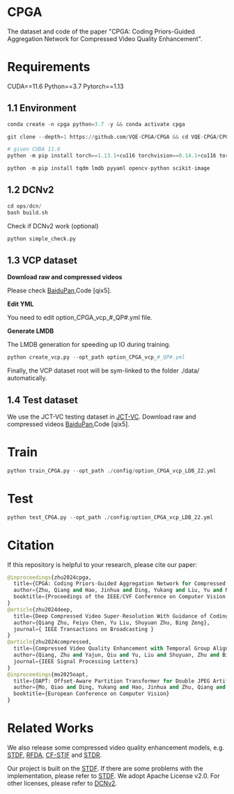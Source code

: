 # CPGA

The dataset and code of the paper "CPGA: Coding Priors-Guided Aggregation Network for Compressed Video Quality Enhancement". 

# Requirements

CUDA==11.6 Python==3.7 Pytorch==1.13

## 1.1 Environment
```python
conda create -n cpga python=3.7 -y && conda activate cpga

git clone --depth=1 https://github.com/VQE-CPGA/CPGA && cd VQE-CPGA/CPGA/

# given CUDA 11.6
python -m pip install torch==1.13.1+cu116 torchvision==0.14.1+cu116 torchaudio==0.13.1 --extra-index-url https://download.pytorch.org/whl/cu116

python -m pip install tqdm lmdb pyyaml opencv-python scikit-image
```
## 1.2 DCNv2
```python
cd ops/dcn/
bash build.sh
```
Check if DCNv2 work (optional)
```python
python simple_check.py
```
## 1.3 VCP dataset
**Download raw and compressed videos** 

Please check [BaiduPan](https://pan.baidu.com/s/1IFjZF2MvCyVOmgTBHgl2IA),Code [qix5].

**Edit YML**

You need to edit option_CPGA_vcp_#_QP#.yml file.

**Generate LMDB**

The LMDB generation for speeding up IO during training.
```python
python create_vcp.py --opt_path option_CPGA_vcp_#_QP#.yml
```
Finally, the VCP dataset root will be sym-linked to the folder ./data/ automatically.

## 1.4 Test dataset

We use the JCT-VC testing dataset in [JCT-VC](https://ieeexplore.ieee.org/document/6317156). Download raw and compressed videos [BaiduPan](https://pan.baidu.com/s/1IFjZF2MvCyVOmgTBHgl2IA),Code [qix5].

# Train
```python
python train_CPGA.py --opt_path ./config/option_CPGA_vcp_LDB_22.yml
```
# Test
```python
python test_CPGA.py --opt_path ./config/option_CPGA_vcp_LDB_22.yml
```
# Citation
If this repository is helpful to your research, please cite our paper:
```python
@inproceedings{zhu2024cpga,
  title={CPGA: Coding Priors-Guided Aggregation Network for Compressed Video Quality Enhancement},
  author={Zhu, Qiang and Hao, Jinhua and Ding, Yukang and Liu, Yu and Mo, Qiao and Sun, Ming and Zhou, Chao and Zhu, Shuyuan},
  booktitle={Proceedings of the IEEE/CVF Conference on Computer Vision and Pattern Recognition}
}
@article{zhu2024deep,
  title={Deep Compressed Video Super-Resolution With Guidance of Coding Priors},
  author={Qiang Zhu, Feiyu Chen, Yu Liu, Shuyuan Zhu, Bing Zeng},
  journal={ IEEE Transactions on Broadcasting }
}
@article{zhu2024compressed,
  title={Compressed Video Quality Enhancement with Temporal Group Alignment and Fusion},
  author={Qiang, Zhu and Yajun, Qiu and Yu, Liu and Shuyuan, Zhu and Bing, Zeng},
  journal={IEEE Signal Processing Letters}
}
@inproceedings{mo2025oapt,
  title={OAPT: Offset-Aware Partition Transformer for Double JPEG Artifacts Removal},
  author={Mo, Qiao and Ding, Yukang and Hao, Jinhua and Zhu, Qiang and Sun, Ming and Zhou, Chao and Chen, Feiyu and Zhu, Shuyuan},
  booktitle={European Conference on Computer Vision}
}
```
# Related Works
We also release some compressed video quality enhancement models, e.g. [STDF](https://github.com/RyanXingQL/STDF-PyTorch), [RFDA](https://github.com/zhaominyiz/RFDA-PyTorch), [CF-STIF](https://github.com/xiaomingxige/CF-STIF) and  [STDR](https://github.com/xiaomingxige/STDR).

Our project is built on the [STDF](https://github.com/RyanXingQL/STDF-PyTorch). If there are some problems with the implementation, please refer to [STDF](https://github.com/RyanXingQL/STDF-PyTorch).
We adopt Apache License v2.0. For other licenses, please refer to [DCNv2](https://github.com/chengdazhi/Deformable-Convolution-V2-PyTorch/blob/master/LICENSE).
